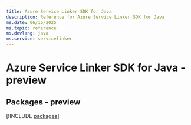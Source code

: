 ```yaml
---
title: Azure Service Linker SDK for Java
description: Reference for Azure Service Linker SDK for Java
ms.date: 06/16/2025
ms.topic: reference
ms.devlang: java
ms.service: servicelinker
---
```

# Azure Service Linker SDK for Java - preview
## Packages - preview
[!INCLUDE [packages](service-linker-index.md)]